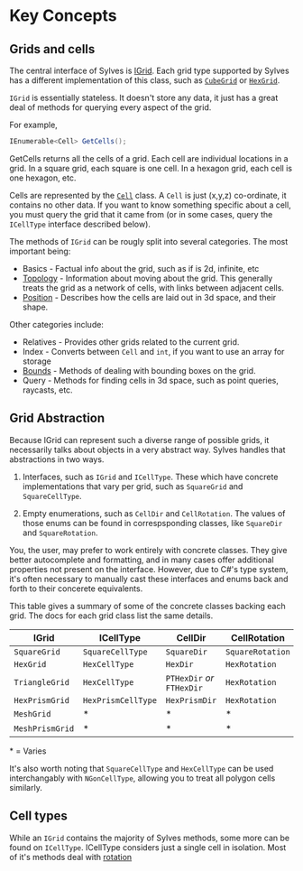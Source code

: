 # Key Concepts

## Grids and cells

The central interface of Sylves is [IGrid](xref:Sylves.IGrid). Each grid type supported by Sylves has a different implementation of this class, such as [`CubeGrid`](xref:Sylves.CubeGrid) or [`HexGrid`](xref:Sylves.HexGrid).

`IGrid` is essentially stateless. It doesn't store any data, it just has a great deal of methods for querying every aspect of the grid.

For example,

```csharp
IEnumerable<Cell> GetCells();
```

GetCells returns all the cells of a grid. Each cell are individual locations in a grid. In a square grid, each square is one cell. In a hexagon grid, each cell is one hexagon, etc.

Cells are represented by the [`Cell`](xref:Sylves.Cell) class. A `Cell` is just (x,y,z) co-ordinate, it contains no other data. If you want to know something specific about a cell, you must query the grid that it came from (or in some cases, query the `ICellType` interface described below).

The methods of `IGrid` can be rougly split into several categories. The most important being:

* Basics - Factual info about the grid, such as if is 2d, infinite, etc
* [Topology](topology.md) - Information about moving about the grid. This generally treats the grid as a network of cells, with links between adjacent cells.
* [Position](space.md) - Describes how the cells are laid out in 3d space, and their shape.

Other categories include:

* Relatives - Provides other grids related to the current grid.
* Index - Converts between `Cell` and `int`, if you want to use an array for storage
* [Bounds](bounds.md) - Methods of dealing with bounding boxes on the grid.
* Query - Methods for finding cells in 3d space, such as point queries, raycasts, etc.

## Grid Abstraction

Because IGrid can represent such a diverse range of possible grids, it necessarily talks about objects in a very abstract way. Sylves handles that abstractions in two ways.

1) Interfaces, such as `IGrid` and `ICellType`. These which have concrete implementations that vary per grid, such as `SquareGrid` and `SquareCellType`.

2) Empty enumerations, such as `CellDir` and `CellRotation`. The values of those enums can be found in correspsponding classes, like `SquareDir` and `SquareRotation`. 

You, the user, may prefer to work entirely with concrete classes. They give better autocomplete and formatting, and in many cases offer additional properties not present on the interface. However, due to C#'s type system, it's often necessary to manually cast these interfaces and enums back and forth to their concerete equivalents.

This table gives a summary of some of the concrete classes backing each grid. The docs for each grid class list the same details.

|IGrid|ICellType|CellDir|CellRotation|IBound|
|-----|---------|-------|------------|------|
|`SquareGrid`|`SquareCellType`|`SquareDir`|`SquareRotation`|`SquareBound`|
|`HexGrid`|`HexCellType`|`HexDir`|`HexRotation`|`HexBound`|
|`TriangleGrid`|`HexCellType`|`PTHexDir` *or* `FTHexDir`|`HexRotation`|`HexBound`|
|`HexPrismGrid`|`HexPrismCellType`|`HexPrismDir`|`HexRotation`|`HexPrismBound`|
|`MeshGrid`|* |* |* | `null`|
|`MeshPrismGrid`|* |* |* | `null`|

\* = Varies

It's also worth noting that `SquareCellType` and `HexCellType` can be used interchangably with `NGonCellType`, allowing you to treat all polygon cells similarly.

## Cell types

While an `IGrid` contains the majority of Sylves methods, some more can be found on `ICellType`. ICellType considers just a single cell in isolation. Most of it's methods deal with [rotation](rotation.md)